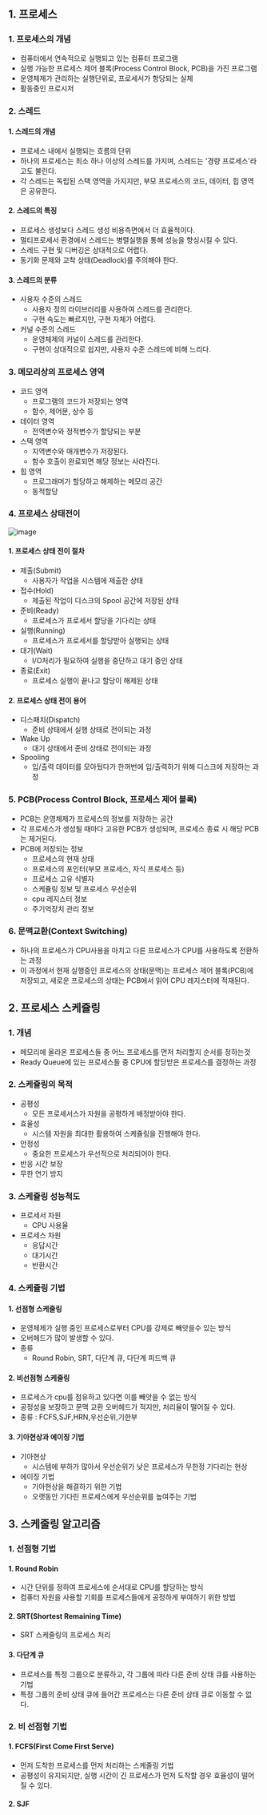 ## 1. 프로세스
### 1. 프로세스의 개념
- 컴퓨터에서 연속적으로 실행되고 있는 컴퓨터 프로그램
- 실행 가능한 프로세스 제어 블록(Process Control Block, PCB)을 가진 프로그램
- 운영체제가 관리하는 실행단위로, 프로세서가 항당되는 실체
- 활동중인 프로시저

### 2. 스레드
#### 1. 스레드의 개념
- 프로세스 내에서 실행되는 흐름의 단위
- 하나의 프로세스는 최소 하나 이상의 스레드를 가지며, 스레드는 '경량 프로세스'라고도 불린다.
- 각 스레드는 독립된 스택 영역을 가지지만, 부모 프로세스의 코드, 데이터, 힙 영역은 공유한다.

#### 2. 스레드의 특징
- 프로세스 생성보다 스레드 생성 비용측면에서 더 효율적이다.
- 멀티프로세서 환경에서 스레드는 병렬실행을 통해 성능을 향싱시킬 수 있다.
- 스레드 구현 및 디버깅은 상대적으로 어렵다.
- 동기화 문제와 교착 상태(Deadlock)를 주의해야 한다. 

#### 3. 스레드의 분류
- 사용자 수준의 스레드
  - 사용자 정의 라이브러리를 사용하여 스레드를 관리한다.
  - 구현 속도는 빠르지만, 구현 자체가 어렵다.
- 커널 수준의 스레드
  - 운영체제의 커널이 스레드를 관리한다.
  - 구현이 상대적으로 쉽지만, 사용자 수준 스레드에 비해 느리다.

### 3. 메모리상의 프로세스 영역
- 코드 영역
  - 프로그램의 코드가 저장되는 영역
  - 함수, 제어문, 상수 등
- 데이터 영역
  - 전역변수와 정적변수가 할당되는 부분
- 스택 영역
  - 지역변수와 매개변수가 저장된다.
  - 함수 호출이 완료되면 해당 정보는 사라진다.
- 힙 영역
  - 프로그래머가 할당하고 해제하는 메모리 공간
  - 동적할당 

### 4. 프로세스 상태전이
![image](../img/프로세스_상태전이.png)

#### 1. 프로세스 상태 전이 절차
- 제출(Submit)
  - 사용자가 작업을 시스템에 제출한 상태
- 접수(Hold)
  - 제출된 작업이 디스크의 Spool 공간에 저장된 상태
- 준비(Ready)
  - 프로세스가 프로세서 할당을 기다리는 상태
- 실행(Running)
  - 프로세스가 프로세서를 할당받아 실행되는 상태
- 대기(Wait)
  - I/O처리가 필요하여 실행을 중단하고 대기 중인 상태
- 종료(Exit)
  - 프로세스 실행이 끝나고 할당이 해제된 상태

#### 2. 프로세스 상태 전이 용어
- 디스패치(Dispatch)
  - 준비 상태에서 실행 상태로 전이되는 과정
- Wake Up
  - 대기 상태에서 준비 상태로 전이되는 과정
- Spooling
  - 입/출력 데이터를 모아뒀다가 한꺼번에 입/출력하기 위해 디스크에 저장하는 과정

### 5. PCB(Process Control Block, 프로세스 제어 블록)
- PCB는 운영체제가 프로세스의 정보를 저장하는 공간
- 각 프로세스가 생성될 때마다 고유한 PCB가 생성되며, 프로세스 종료 시 해당 PCB는 제거된다.
- PCB에 저장되는 정보
  - 프로세스의 현재 상태
  - 프로세스의 포인터(부모 프로세스, 자식 프로세스 등)
  - 프로세스 고유 식별자
  - 스케쥴링 정보 및 프로세스 우선순위
  - cpu 레지스터 정보
  - 주기억장치 관리 정보

### 6. 문맥교환(Context Switching)
- 하나의 프로세스가 CPU사용을 마치고 다른 프로세스가 CPU를 사용하도록 전환하는 과정
- 이 과정에서 현재 실행중인 프로세스의 상태(문맥)는 프로세스 제어 블록(PCB)에 저장되고, 새로운 프로세스의 상태는 PCB에서 읽어 CPU 레지스터에 적재된다.

## 2. 프로세스 스케쥴링
### 1. 개념
- 메모리에 올라온 프로세스들 중 어느 프로세스를 먼저 처리할지 순서를 정하는것
- Ready Queue에 있는 프로세스들 중 CPU에 할당받은 프로세스를 결정하는 과정

### 2. 스케쥴링의 목적
- 공평성
  - 모든 프로세서스가 자원을 공평하게 배정받아야 한다.
- 효율성
  - 시스템 자원을 최대한 활용하여 스케쥴링을 진행해야 한다. 
- 안정성
  - 중요한 프로세스가 우선적으로 처리되어야 한다.
- 반응 시간 보장
- 무한 연기 방지

### 3. 스케쥴링 성능척도
- 프로세서 차원
  - CPU 사용율
- 프로세스 차원
  - 응답시간
  - 대기시간
  - 반환시간

### 4. 스케쥴링 기법
#### 1. 선점형 스케줄링
- 운영체제가 실행 중인 프로세스로부터 CPU를 강제로 빼앗을수 있는 방식
- 오버헤드가 많이 발생할 수 있다.
- 종류
  - Round Robin, SRT, 다단계 큐, 다단계 피드백 큐
#### 2. 비선점형 스케줄링
- 프로세스가 cpu를 점유하고 있다면 이를 빼앗을 수 없는 방식
- 공정성을 보장하고 문맥 교환 오버헤드가 적지만, 처리율이 떨어질 수 있다.
- 종류 : FCFS,SJF,HRN,우선순위,기한부

#### 3. 기아현상과 에이징 기법
- 기아현상
  - 시스템에 부하가 많아서 우선순위가 낮은 프로세스가 무한정 기다리는 현상
- 에이징 기법
  - 기아현상을 해결하기 위한 기법
  - 오랫동안 기다린 프로세스에게 우선순위를 높여주는 기법

## 3. 스케줄링 알고리즘
### 1. 선점형 기법
#### 1. Round Robin
- 시간 단위를 정하여 프로세스에 순서대로 CPU를 할당하는 방식
- 컴퓨터 자원을 사용할 기회를 프로세스들에게 공정하게 부여하기 위한 방법

#### 2. SRT(Shortest Remaining Time)
- SRT 스케줄링의 프로세스 처리

#### 3. 다단계 큐
- 프로세스를 특정 그룹으로 분류하고, 각 그룹에 따라 다른 준비 상태 큐를 사용하는 기법
- 특정 그룹의 준비 상태 큐에 들어간 프로세스는 다른 준비 상태 큐로 이동할 수 없다.

### 2. 비 선점형 기법
#### 1. FCFS(First Come First Serve)
- 먼저 도착한 프로세스를 먼저 처리하는 스케줄링 기법
- 공평성이 유지되지만, 실행 시간이 긴 프로세스가 먼저 도착할 경우 효율성이 떨어질 수 있다.

#### 2. SJF